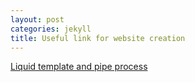 ```yaml
---
layout: post
categories: jekyll
title: Useful link for website creation
---
```


[Liquid template and pipe process](https://shopify.github.io/liquid/filters/join/)
